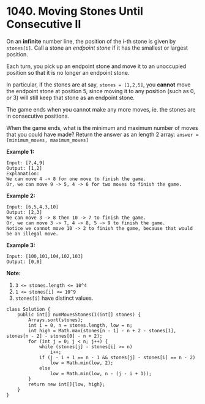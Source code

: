 # 1040. Moving Stones Until Consecutive II

On an **infinite** number line, the position of the i-th stone is given by `stones[i]`.  Call a stone an _endpoint stone_ if it has the smallest or largest position.

Each turn, you pick up an endpoint stone and move it to an unoccupied position so that it is no longer an endpoint stone.

In particular, if the stones are at say, `stones = [1,2,5]`, you **cannot** move the endpoint stone at position 5, since moving it to any position \(such as 0, or 3\) will still keep that stone as an endpoint stone.

The game ends when you cannot make any more moves, ie. the stones are in consecutive positions.

When the game ends, what is the minimum and maximum number of moves that you could have made?  Return the answer as an length 2 array: `answer = [minimum_moves, maximum_moves]`

**Example 1:**

```text
Input: [7,4,9]
Output: [1,2]
Explanation: 
We can move 4 -> 8 for one move to finish the game.
Or, we can move 9 -> 5, 4 -> 6 for two moves to finish the game.
```

**Example 2:**

```text
Input: [6,5,4,3,10]
Output: [2,3]
We can move 3 -> 8 then 10 -> 7 to finish the game.
Or, we can move 3 -> 7, 4 -> 8, 5 -> 9 to finish the game.
Notice we cannot move 10 -> 2 to finish the game, because that would be an illegal move.
```

**Example 3:**

```text
Input: [100,101,104,102,103]
Output: [0,0]
```

**Note:**

1. `3 <= stones.length <= 10^4`
2. `1 <= stones[i] <= 10^9`
3. `stones[i]` have distinct values.

```text
class Solution {
    public int[] numMovesStonesII(int[] stones) {
        Arrays.sort(stones);
        int i = 0, n = stones.length, low = n;
        int high = Math.max(stones[n - 1] - n + 2 - stones[1], stones[n - 2] - stones[0] - n + 2);
        for (int j = 0; j < n; j++) {
            while (stones[j] - stones[i] >= n) 
                i++;
            if (j - i + 1 == n - 1 && stones[j] - stones[i] == n - 2)
                low = Math.min(low, 2);
            else
                low = Math.min(low, n - (j - i + 1));
        }
        return new int[]{low, high};
    }
}
```

